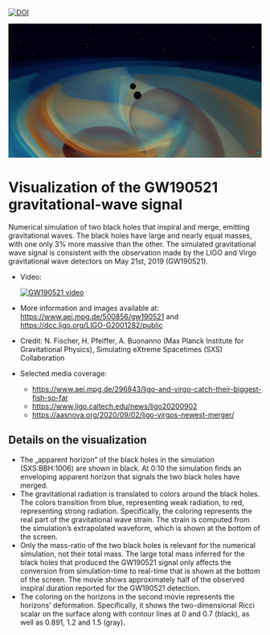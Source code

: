 [![DOI](https://zenodo.org/badge/DOI/10.5281/zenodo.4983191.svg)](https://doi.org/10.5281/zenodo.4983191)

<p align="center" id="banner"><img src="https://github.com/nilsleiffischer/gw190521-movie/blob/master/docs/banner.png?raw=true"></p>

# Visualization of the GW190521 gravitational-wave signal

Numerical simulation of two black holes that inspiral and merge, emitting
gravitational waves. The black holes have large and nearly equal masses, with
one only 3% more massive than the other. The simulated gravitational wave signal
is consistent with the observation made by the LIGO and Virgo gravitational wave
detectors on May 21st, 2019 (GW190521).

- Video:

  [![GW190521 video](http://img.youtube.com/vi/zRmwtL6lvIM/0.jpg)](http://www.youtube.com/watch?v=zRmwtL6lvIM)
- More information and images available at:
  https://www.aei.mpg.de/500856/gw190521 and
  https://dcc.ligo.org/LIGO-G2001282/public
- Credit: N. Fischer, H. Pfeiffer, A. Buonanno (Max Planck Institute for
  Gravitational Physics), Simulating eXtreme Spacetimes (SXS) Collaboration
- Selected media coverage:
  - https://www.aei.mpg.de/296843/ligo-and-virgo-catch-their-biggest-fish-so-far
  - https://www.ligo.caltech.edu/news/ligo20200902
  - https://aasnova.org/2020/09/02/ligo-virgos-newest-merger/


## Details on the visualization

- The „apparent horizon“ of the black holes in the simulation (SXS:BBH:1006) are
  shown in black. At 0:10 the simulation finds an enveloping apparent horizon
  that signals the two black holes have merged.
- The gravitational radiation is translated to colors around the black holes.
  The colors transition from blue, representing weak radiation, to red,
  representing strong radiation. Specifically, the coloring represents the real
  part of the gravitational wave strain. The strain is computed from the
  simulation’s extrapolated waveform, which is shown at the bottom of the
  screen.
- Only the mass-ratio of the two black holes is relevant for the numerical
  simulation, not their total mass. The large total mass inferred for the black
  holes that produced the GW190521 signal only affects the conversion from
  simulation-time to real-time that is shown at the bottom of the screen. The
  movie shows approximately half of the observed inspiral duration reported for
  the GW190521 detection.
- The coloring on the horizons in the second movie represents the horizons'
  deformation. Specifically, it shows the two-dimensional Ricci scalar on the
  surface along with contour lines at 0 and 0.7 (black), as well as 0.891, 1.2
  and 1.5 (gray).
